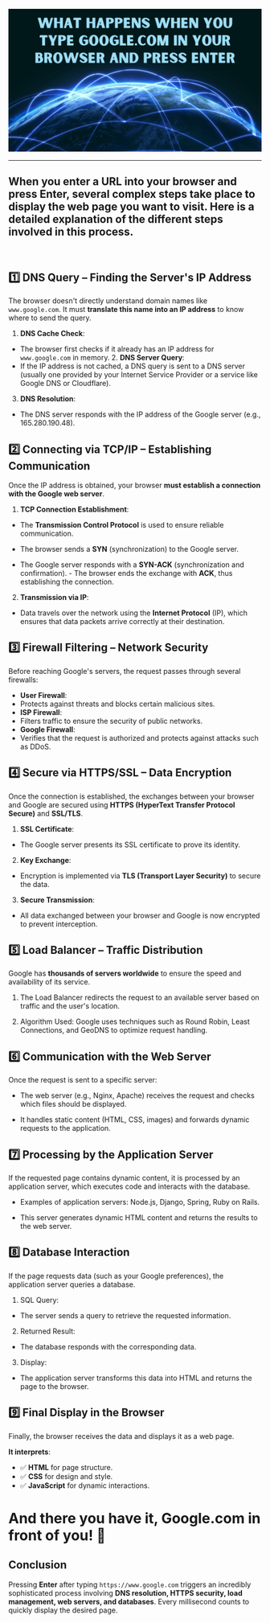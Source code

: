 
![illustration](images/image.png)

*************************

## **When you enter a URL into your browser and press Enter, several complex steps take place to display the web page you want to visit. Here is a detailed explanation of the different steps involved in this process.**

<br>

## **1️⃣ DNS Query – Finding the Server's IP Address**

The browser doesn't directly understand domain names like `www.google.com`. It must **translate this name into an IP address** to know where to send the query.

1. **DNS Cache Check**:
- The browser first checks if it already has an IP address for `www.google.com` in memory. 2. **DNS Server Query**:
- If the IP address is not cached, a DNS query is sent to a DNS server (usually one provided by your Internet Service Provider or a service like Google DNS or Cloudflare).
3. **DNS Resolution**:
- The DNS server responds with the IP address of the Google server (e.g., 165.280.190.48).

## **2️⃣ Connecting via TCP/IP – Establishing Communication**

Once the IP address is obtained, your browser **must establish a connection with the Google web server**.

1. **TCP Connection Establishment**:
- The **Transmission Control Protocol** is used to ensure reliable communication.

- The browser sends a **SYN** (synchronization) to the Google server.
- The Google server responds with a **SYN-ACK** (synchronization and confirmation). - The browser ends the exchange with **ACK**, thus establishing the connection.

2. **Transmission via IP**:
- Data travels over the network using the **Internet Protocol** (IP), which ensures that data packets arrive correctly at their destination.

## **3️⃣ Firewall Filtering – Network Security**

Before reaching Google's servers, the request passes through several firewalls:

- **User Firewall**:
- Protects against threats and blocks certain malicious sites.
- **ISP Firewall**:
- Filters traffic to ensure the security of public networks.
- **Google Firewall**:
- Verifies that the request is authorized and protects against attacks such as DDoS.

## **4️⃣ Secure via HTTPS/SSL – Data Encryption**

Once the connection is established, the exchanges between your browser and Google are secured using **HTTPS (HyperText Transfer Protocol Secure)** and **SSL/TLS**.

1. **SSL Certificate**:
- The Google server presents its SSL certificate to prove its identity.
2. **Key Exchange**:
- Encryption is implemented via **TLS (Transport Layer Security)** to secure the data.
3. **Secure Transmission**:
- All data exchanged between your browser and Google is now encrypted to prevent interception.

## **5️⃣ Load Balancer – Traffic Distribution**

Google has **thousands of servers worldwide** to ensure the speed and availability of its service.

1. The Load Balancer redirects the request to an available server based on traffic and the user's location.

2. Algorithm Used: Google uses techniques such as Round Robin, Least Connections, and GeoDNS to optimize request handling.

## 6️⃣ Communication with the Web Server

Once the request is sent to a specific server:

- The web server (e.g., Nginx, Apache) receives the request and checks which files should be displayed.

- It handles static content (HTML, CSS, images) and forwards dynamic requests to the application.

## 7️⃣ Processing by the Application Server

If the requested page contains dynamic content, it is processed by an application server, which executes code and interacts with the database.

- Examples of application servers: Node.js, Django, Spring, Ruby on Rails.

- This server generates dynamic HTML content and returns the results to the web server.

## 8️⃣ Database Interaction

If the page requests data (such as your Google preferences), the application server queries a database.

1. SQL Query:
- The server sends a query to retrieve the requested information.
2. Returned Result:
- The database responds with the corresponding data.
3. Display:
- The application server transforms this data into HTML and returns the page to the browser.

## 9️⃣ Final Display in the Browser

Finally, the browser receives the data and displays it as a web page.

**It interprets**:
- ✅ **HTML** for page structure.
- ✅ **CSS** for design and style.
- ✅ **JavaScript** for dynamic interactions.

# And there you have it, **Google.com** in front of you! 🚀

## **Conclusion**

Pressing **Enter** after typing `https://www.google.com` triggers an incredibly sophisticated process involving **DNS resolution, HTTPS security, load management, web servers, and databases**. Every millisecond counts to quickly display the desired page.